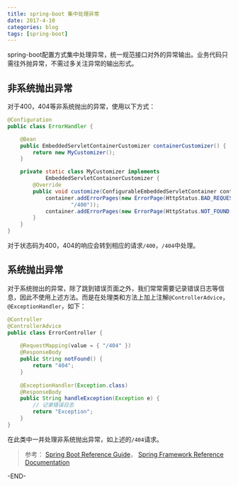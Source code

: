 ```yaml
---
title: spring-boot 集中处理异常
date: 2017-4-10
categories: blog
tags: [spring-boot] 
---
```


spring-boot配置方式集中处理异常，统一规范接口对外的异常输出。业务代码只需往外抛异常，不需过多关注异常的输出形式。

<!-- more -->

## 非系统抛出异常
对于400，404等非系统抛出的异常，使用以下方式：

``` java
@Configuration
public class ErrorHandler {

	@Bean
	public EmbeddedServletContainerCustomizer containerCustomizer() {
		return new MyCustomizer();
	}

	private static class MyCustomizer implements
			EmbeddedServletContainerCustomizer {
		@Override
		public void customize(ConfigurableEmbeddedServletContainer container) {
			container.addErrorPages(new ErrorPage(HttpStatus.BAD_REQUEST,
					"/400"));
			container.addErrorPages(new ErrorPage(HttpStatus.NOT_FOUND, "/404"));
		}
	}
}
```
对于状态码为400，404的响应会转到相应的请求`/400`，`/404`中处理。

## 系统抛出异常
对于系统抛出的异常，除了跳到错误页面之外，我们常常需要记录错误日志等信息，因此不使用上述方法。而是在处理类和方法上加上注解`@ControllerAdvice`，`@ExceptionHandler`，如下：
``` java
@Controller
@ControllerAdvice
public class ErrorController {
	
	@RequestMapping(value = { "/404" })
	@ResponseBody
	public String notFound() {
		return "404";
	}
	
	@ExceptionHandler(Exception.class)
	@ResponseBody
    public String handleException(Exception e) {
		// 记录错误日志
        return "Exception";
    }
}
```
在此类中一并处理非系统抛出异常，如上述的`/404`请求。

> 参考：
[Spring Boot Reference Guide](http://docs.spring.io/spring-boot/docs/current-SNAPSHOT/reference/htmlsingle/#boot-features-error-handling)，
[Spring Framework Reference Documentation](http://docs.spring.io/spring/docs/4.2.0.BUILD-SNAPSHOT/spring-framework-reference/htmlsingle/#mvc-exceptionhandlers)

-END-
